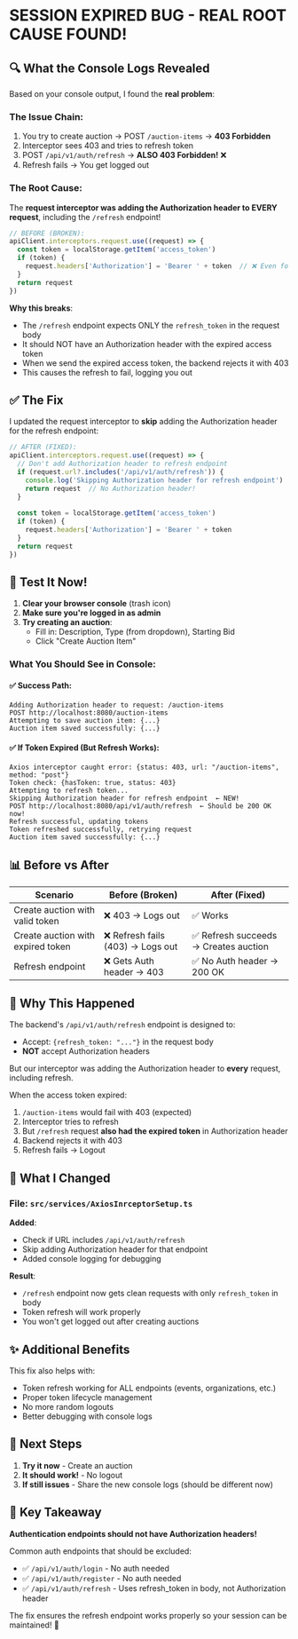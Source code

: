 # SESSION EXPIRED BUG - REAL ROOT CAUSE FOUND!

## 🔍 What the Console Logs Revealed

Based on your console output, I found the **real problem**:

### The Issue Chain:
1. You try to create auction → POST `/auction-items` → **403 Forbidden**
2. Interceptor sees 403 and tries to refresh token
3. POST `/api/v1/auth/refresh` → **ALSO 403 Forbidden!** ❌
4. Refresh fails → You get logged out

### The Root Cause:

The **request interceptor was adding the Authorization header to EVERY request**, including the `/refresh` endpoint!

```typescript
// BEFORE (BROKEN):
apiClient.interceptors.request.use((request) => {
  const token = localStorage.getItem('access_token')
  if (token) {
    request.headers['Authorization'] = 'Bearer ' + token  // ❌ Even for /refresh!
  }
  return request
})
```

**Why this breaks**:
- The `/refresh` endpoint expects ONLY the `refresh_token` in the request body
- It should NOT have an Authorization header with the expired access token
- When we send the expired access token, the backend rejects it with 403
- This causes the refresh to fail, logging you out

## ✅ The Fix

I updated the request interceptor to **skip** adding the Authorization header for the refresh endpoint:

```typescript
// AFTER (FIXED):
apiClient.interceptors.request.use((request) => {
  // Don't add Authorization header to refresh endpoint
  if (request.url?.includes('/api/v1/auth/refresh')) {
    console.log('Skipping Authorization header for refresh endpoint')
    return request  // No Authorization header!
  }
  
  const token = localStorage.getItem('access_token')
  if (token) {
    request.headers['Authorization'] = 'Bearer ' + token
  }
  return request
})
```

## 🧪 Test It Now!

1. **Clear your browser console** (trash icon)
2. **Make sure you're logged in as admin**
3. **Try creating an auction**:
   - Fill in: Description, Type (from dropdown), Starting Bid
   - Click "Create Auction Item"

### What You Should See in Console:

#### ✅ Success Path:
```
Adding Authorization header to request: /auction-items
POST http://localhost:8080/auction-items
Attempting to save auction item: {...}
Auction item saved successfully: {...}
```

#### ✅ If Token Expired (But Refresh Works):
```
Axios interceptor caught error: {status: 403, url: "/auction-items", method: "post"}
Token check: {hasToken: true, status: 403}
Attempting to refresh token...
Skipping Authorization header for refresh endpoint  ← NEW!
POST http://localhost:8080/api/v1/auth/refresh  ← Should be 200 OK now!
Refresh successful, updating tokens
Token refreshed successfully, retrying request
Auction item saved successfully: {...}
```

## 📊 Before vs After

| Scenario | Before (Broken) | After (Fixed) |
|----------|----------------|---------------|
| Create auction with valid token | ❌ 403 → Logs out | ✅ Works |
| Create auction with expired token | ❌ Refresh fails (403) → Logs out | ✅ Refresh succeeds → Creates auction |
| Refresh endpoint | ❌ Gets Auth header → 403 | ✅ No Auth header → 200 OK |

## 🎯 Why This Happened

The backend's `/api/v1/auth/refresh` endpoint is designed to:
- Accept: `{refresh_token: "..."}`  in the request body
- **NOT** accept Authorization headers

But our interceptor was adding the Authorization header to **every** request, including refresh.

When the access token expired:
1. `/auction-items` would fail with 403 (expected)
2. Interceptor tries to refresh
3. But `/refresh` request **also had the expired token** in Authorization header
4. Backend rejects it with 403
5. Refresh fails → Logout

## 🔧 What I Changed

### File: `src/services/AxiosInrceptorSetup.ts`

**Added**:
- Check if URL includes `/api/v1/auth/refresh`
- Skip adding Authorization header for that endpoint
- Added console logging for debugging

**Result**:
- `/refresh` endpoint now gets clean requests with only `refresh_token` in body
- Token refresh will work properly
- You won't get logged out after creating auctions

## ✨ Additional Benefits

This fix also helps with:
- Token refresh working for ALL endpoints (events, organizations, etc.)
- Proper token lifecycle management
- No more random logouts
- Better debugging with console logs

## 🚀 Next Steps

1. **Try it now** - Create an auction
2. **It should work!** - No logout
3. **If still issues** - Share the new console logs (should be different now)

## 📝 Key Takeaway

**Authentication endpoints should not have Authorization headers!**

Common auth endpoints that should be excluded:
- ✅ `/api/v1/auth/login` - No auth needed
- ✅ `/api/v1/auth/register` - No auth needed
- ✅ `/api/v1/auth/refresh` - Uses refresh_token in body, not Authorization header

The fix ensures the refresh endpoint works properly so your session can be maintained! 🎉
